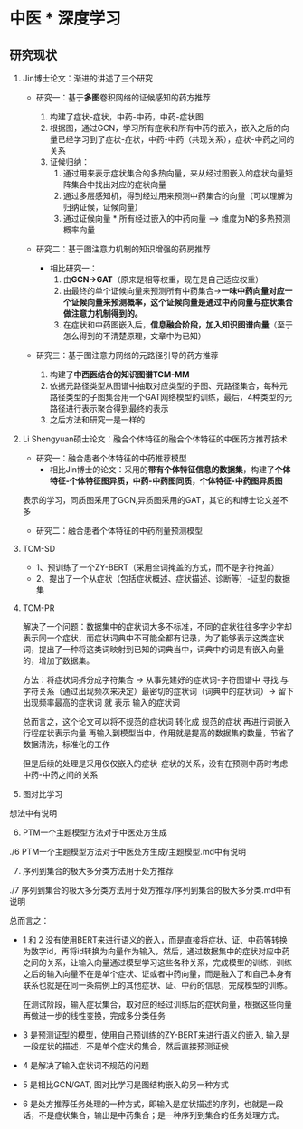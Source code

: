 # 中医 * 深度学习 
## 研究现状
1. Jin博士论文：渐进的讲述了三个研究
   - 研究一：基于**多图**卷积网络的证候感知的药方推荐
     1. 构建了症状-症状，中药-中药，中药-症状图
     2. 根据图，通过GCN，学习所有症状和所有中药的嵌入，嵌入之后的向量已经学习到了症状-症状，中药-中药（共现关系），症状-中药之间的关系
     3. 证候归纳：
        1. 通过用来表示症状集合的多热向量，来从经过图嵌入的症状向量矩阵集合中找出对应的症状向量
        2. 通过多层感知机，得到经过用来预测中药集合的向量（可以理解为归纳证候，证候向量）
        3. 通过证候向量 * 所有经过嵌入的中药向量 —> 维度为N的多热预测概率向量

   - 研究二：基于图注意力机制的知识增强的药房推荐
     - 相比研究一：
         1. 由**GCN->GAT**（原来是相等权重，现在是自己适应权重）
         2. 由最终的单个证候向量来预测所有中药集合->**一味中药向量对应一个证候向量来预测概率，这个证候向量是通过中药向量与症状集合做注意力机制得到的。**
         3. 在症状和中药图嵌入后，**信息融合阶段，加入知识图谱向量**（至于怎么得到的不清楚原理，文章中为已知）

   - 研究三：基于图注意力网络的元路径引导的药方推荐
       1. 构建了**中西医结合的知识图谱TCM-MM**
       2. 依据元路径类型从图谱中抽取对应类型的子图、元路径集合，每种元路径类型的子图集合用一个GAT网络模型的训练，最后，4种类型的元路径进行表示聚合得到最终的表示
       3. 之后方法和研究一是一样的


2. Li Shengyuan硕士论文：融合个体特征的融合个体特征的中医药方推荐技术
   - 研究一：融合患者个体特征的中药推荐模型
     - 相比Jin博士的论文：采用的**带有个体特征信息的数据集**，构建了**个体特征-个体特征图异质，中药-中药图同质，个体特征-中药图异质图**
   
   表示的学习，同质图采用了GCN,异质图采用的GAT，其它的和博士论文差不多
   
   - 研究二：融合患者个体特征的中药剂量预测模型

3. TCM-SD
   - 1、预训练了一个ZY-BERT（采用全词掩盖的方式，而不是字符掩盖）
   - 2、提出了一个从症状（包括症状概述、症状描述、诊断等）-证型的数据集

4. TCM-PR

    解决了一个问题：数据集中的症状词大多不标准，不同的症状往往多字少字却表示同一个症状，而症状词典中不可能全都有记录，为了能够表示这类症状词，提出了一种将这类词映射到已知的词典当中，词典中的词是有嵌入向量的，增加了数据集。

    方法：将症状词拆分成字符集合 -> 从事先建好的症状词-字符图谱中 寻找 与字符关系（通过出现频次来决定）最密切的症状词（词典中的症状词）-> 留下出现频率最高的症状词 就 表示 输入的症状词

    总而言之，这个论文可以将不规范的症状词 转化成 规范的症状 再进行词嵌入行程症状表示向量 再输入到模型当中，作用就是提高的数据集的数量，节省了数据清洗，标准化的工作

    但是后续的处理是采用仅仅嵌入的症状-症状的关系，没有在预测中药时考虑中药-中药之间的关系

5. 图对比学习

想法中有说明

6. PTM一个主题模型方法对于中医处方生成

./6 PTM一个主题模型方法对于中医处方生成/主题模型.md中有说明

7. 序列到集合的极大多分类方法用于处方推荐

./7 序列到集合的极大多分类方法用于处方推荐/序列到集合的极大多分类.md中有说明

总而言之：

- 1 和 2 没有使用BERT来进行语义的嵌入，而是直接将症状、证、中药等转换为数字id，再将id转换为向量作为输入，然后，通过数据集中的症状对应中药之间的关系，让输入向量通过模型学习这些各种关系，完成模型的训练，训练之后的输入向量不在是单个症状、证或者中药向量，而是融入了和自己本身有联系也就是在同一条病例上的其他症状、证、中药的信息，完成模型的训练。

  在测试阶段，输入症状集合，取对应的经过训练后的症状向量，根据这些向量再做进一步的线性变换，完成多分类任务

- 3 是预测证型的模型，使用自己预训练的ZY-BERT来进行语义的嵌入, 输入是一段症状的描述，不是单个症状的集合，然后直接预测证候

- 4 是解决了输入症状词不规范的问题
- 5 是相比GCN/GAT, 图对比学习是图结构嵌入的另一种方式
- 6 是处方推荐任务处理的一种方式，即输入是症状描述的序列，也就是一段话，不是症状集合，输出是中药集合；是一种序列到集合的任务处理方式。





   